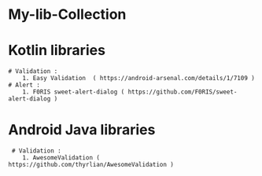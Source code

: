 # My-lib-Collection

# Kotlin libraries
    # Validation :
        1. Easy Validation  ( https://android-arsenal.com/details/1/7109 )
    # Alert :
        1. F0RIS sweet-alert-dialog ( https://github.com/F0RIS/sweet-alert-dialog )
        

# Android Java libraries
     # Validation :
        1. AwesomeValidation ( https://github.com/thyrlian/AwesomeValidation )
        
